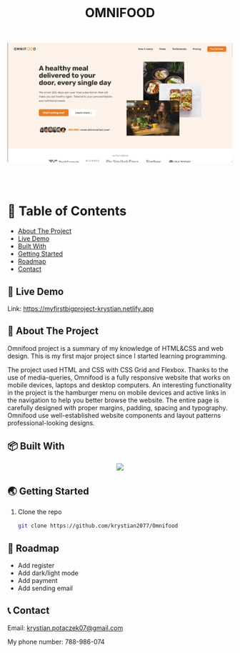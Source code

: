 <br />
<div align="center">
  <h1 style="margin-bottom: 50px"> OMNIFOOD </h1>

 <img src="img/start.png" alt="Start" style="margin-bottom: 50px">
</div>

# 🚩 Table of Contents

- [About The Project](#about-the-project)
- [Live Demo](#live-demo)
- [Built With
  ](#built-with
  )
- [Getting Started
  ](#getting-started)
- [Roadmap](#roadmap)
- [Contact](#contact)

## 🚀 Live Demo
 Link: https://myfirstbigproject-krystian.netlify.app
  
## 💬 About The Project
Omnifood project is a summary of my knowledge of HTML&CSS and web design.
This is my first major project since I started learning programming.

The project used HTML and CSS with CSS Grid and Flexbox.
Thanks to the use of media-queries, Omnifood is a fully responsive website that works on mobile devices, laptops and desktop computers.
An interesting functionality in the project is the hamburger menu on mobile devices and active links in the navigation to help you better browse the website.
The entire page is carefully designed with proper margins, padding, spacing and typography.
Omnifood use well-established website components and layout patterns professional-looking designs.
  

## 📦 Built With

<p align="center">
  <a href="https://skillicons.dev">
    <img src="https://skillicons.dev/icons?i=html,css,javascript" />
  </a>
</p>

##  🌏 Getting Started

1. Clone the repo

   ```sh
   git clone https://github.com/krystian2077/Omnifood
   ```
   

## 🐾 Roadmap

- Add register
- Add dark/light mode
- Add payment
- Add sending email

<!-- CONTACT -->
## 📞 Contact

Email: krystian.potaczek07@gmail.com

My phone number: 788-986-074
